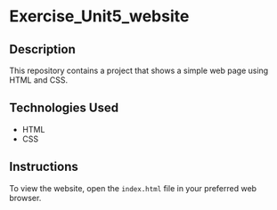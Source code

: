 # Exercise_Unit5_website

## Description
This repository contains a project that shows a simple web page using HTML and CSS.

## Technologies Used
- HTML
- CSS

## Instructions
To view the website, open the `index.html` file in your preferred web browser.
